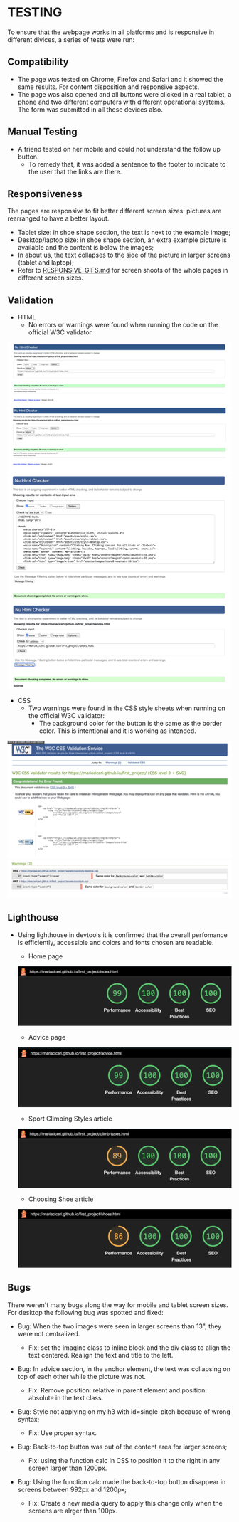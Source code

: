 # TESTING

To ensure that the webpage works in all platforms and is responsive in different divices, a series of tests were run:

## Compatibility

* The page was tested on Chrome, Firefox and Safari and it showed the same results. For content disposition and responsive aspects.
* The page was also opened and all buttons were clicked in a real tablet, a phone and two different computers with different operational systems. The form was submitted in all these devices also.

## Manual Testing

* A friend tested on her mobile and could not understand the follow up button.
    - To remedy that, it was added a sentence to the footer to indicate to the user that the links are there.

## Responsiveness

The pages are responsive to fit better different screen sizes: pictures are rearranged to have a better layout.

* Tablet size: in shoe shape section, the text is next to the example image;
* Desktop/laptop size: in shoe shape section, an extra example picture is available and the content is below the images;
* In about us, the text collapses to the side of the picture in larger screens (tablet and laptop);
* Refer to [RESPONSIVE-GIFS.md](RESPONSIVE-GIFS.md) for screen shoots of the whole pages in different screen sizes.

## Validation

* HTML
    - No errors or warnings were found when running the code on the official W3C validator.

![Screenshot of the W3C webpage with no errors or warnings for the home page](assets/images-doc/validation-html-index.png)
![Screenshot of the W3C webpage with no errors or warnings for the advice](assets/images-doc/validation-html-advice.png)
![Screenshot of the W3C webpage with no errors or warnings for the climbing styles article](assets/images-doc/validation-html-article-styles.png)
![Screenshot of the W3C webpage with no errors or warnings for the climbing shoes article](assets/images-doc/validation-html-article-shoes.png)

* CSS
    - Two warnings were found in the CSS style sheets when running on the official W3C validator:
        + The background color for the button is the same as the border color. This is intentional and it is working as intended. 

![Screenshot of the CSS W3C validation webpage with no errors and one warning](assets/images-doc/validation-css.png)
![Screenshot of the warning in the CSS validator site](assets/images-doc/warning.png)

## Lighthouse

* Using lighthouse in devtools it is confirmed that the overall perfomance is efficiently, accessible and colors and fonts chosen are readable.

    - Home page

    ![Screenshot of the perfomance ran on lighthouse for the home page](assets/images-doc/performance-index.png)

    - Advice page

    ![Screenshot of the perfomance ran on lighthouse for the advice page](assets/images-doc/performance-advice.png)

    - Sport Climbing Styles article

    ![Screenshot of the perfomance ran on lighthouse for the climbing styles page](assets/images-doc/performance-style-article.png)

    - Choosing Shoe article

    ![Screenshot of the perfomance ran on lighthouse for the advice page](assets/images-doc/performance-shoes-article.png)

## Bugs

There weren't many bugs along the way for mobile and tablet screen sizes. For desktop the following bug was spotted and fixed:

* Bug: When the two images were seen in larger screens than 13", they were not centralized. 
    - Fix: set the imagine class to inline block and the div class to align the text centered. Realign the text and title to the left.

* Bug: In advice section, in the anchor element, the text was collapsing on top of each other while the picture was not.
    - Fix: Remove position: relative in parent element and position: absolute in the text class.

* Bug: Style not applying on my h3 with id=single-pitch because of wrong syntax;
    - Fix: Use proper syntax.

* Bug: Back-to-top button was out of the content area for larger screens;
    - Fix: using the function calc in CSS to position it to the right in any screen larger than 1200px.

* Bug: Using the function calc made the back-to-top button disappear in screens between 992px and 1200px;
    - Fix: Create a new media query to apply this change only when the screens are alrger than 100px.


